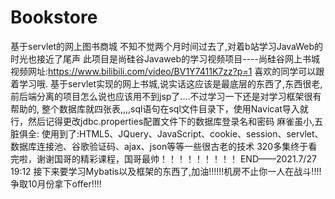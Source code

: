 # Bookstore
基于servlet的网上图书商城
不知不觉两个月时间过去了,对着b站学习JavaWeb的时光也接近了尾声
此项目是尚硅谷Javaweb的学习视频项目----尚硅谷网上书城 视频网址:https://www.bilibili.com/video/BV1Y7411K7zz?p=1 喜欢的同学可以跟着学习哦.
基于servlet实现的网上书城,说实话这应该是最底层的东西了,东西很老,前后端分离的项目怎么说也应该用不到jsp了....不过学习一下还是对学习框架很有帮助的,
整个数据库就四张表,,,,sql语句在sql文件目录下，使用Navicat导入就行，然后记得更改jdbc.properties配置文件下的数据库登录名和密码
麻雀虽小,五脏俱全:
   使用到了:HTML5、JQuery、JavaScript、cookie、session、servlet、数据库连接池、谷歌验证码、ajax、json等等一些很古老的技术
  320多集终于看完啦，谢谢国哥的精彩课程，国哥最帅！！！！！！！！！
                                                            END——2021.7/27 19:12
接下来要学习Mybatis以及框架的东西了,加油!!!!!!机房不止你一人在战斗!!!!争取10月份拿下offer!!!!
